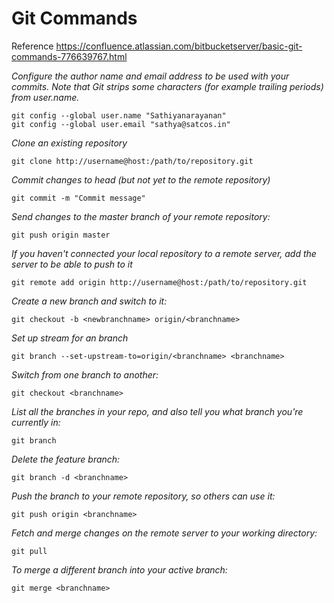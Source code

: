 # Git Commands

Reference https://confluence.atlassian.com/bitbucketserver/basic-git-commands-776639767.html


*Configure the author name and email address to be used with your commits.
Note that Git strips some characters (for example trailing periods) from user.name.*


    git config --global user.name "Sathiyanarayanan"
    git config --global user.email "sathya@satcos.in"


*Clone an existing repository*

    git clone http://username@host:/path/to/repository.git

*Commit changes to head (but not yet to the remote repository)*

    git commit -m "Commit message"

*Send changes to the master branch of your remote repository:*

    git push origin master

*If you haven't connected your local repository to a remote server, add the server to be able to push to it*

    git remote add origin http://username@host:/path/to/repository.git

*Create a new branch and switch to it:*

    git checkout -b <newbranchname> origin/<branchname>

*Set up stream for an branch*

    git branch --set-upstream-to=origin/<branchname> <branchname>

*Switch from one branch to another:*

    git checkout <branchname>

*List all the branches in your repo, and also tell you what branch you're currently in:*

    git branch

*Delete the feature branch:*

    git branch -d <branchname>

*Push the branch to your remote repository, so others can use it:*

    git push origin <branchname>

*Fetch and merge changes on the remote server to your working directory:*

    git pull

*To merge a different branch into your active branch:*

    git merge <branchname>

